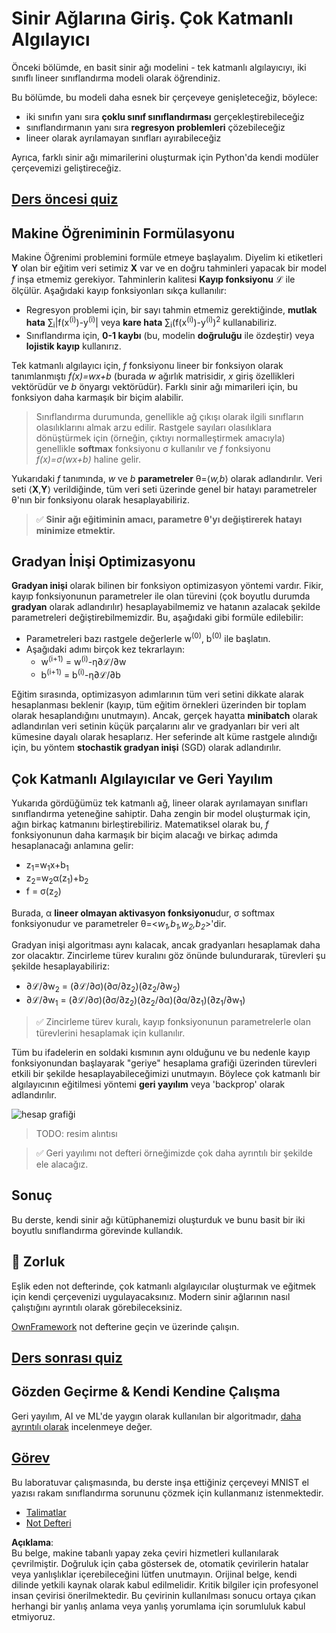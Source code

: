 # Sinir Ağlarına Giriş. Çok Katmanlı Algılayıcı

Önceki bölümde, en basit sinir ağı modelini - tek katmanlı algılayıcıyı, iki sınıflı lineer sınıflandırma modeli olarak öğrendiniz.

Bu bölümde, bu modeli daha esnek bir çerçeveye genişleteceğiz, böylece:

* iki sınıfın yanı sıra **çoklu sınıf sınıflandırması** gerçekleştirebileceğiz
* sınıflandırmanın yanı sıra **regresyon problemleri** çözebileceğiz
* lineer olarak ayrılamayan sınıfları ayırabileceğiz

Ayrıca, farklı sinir ağı mimarilerini oluşturmak için Python'da kendi modüler çerçevemizi geliştireceğiz.

## [Ders öncesi quiz](https://red-field-0a6ddfd03.1.azurestaticapps.net/quiz/104)

## Makine Öğreniminin Formülasyonu

Makine Öğrenimi problemini formüle etmeye başlayalım. Diyelim ki etiketleri **Y** olan bir eğitim veri setimiz **X** var ve en doğru tahminleri yapacak bir model *f* inşa etmemiz gerekiyor. Tahminlerin kalitesi **Kayıp fonksiyonu** ℒ ile ölçülür. Aşağıdaki kayıp fonksiyonları sıkça kullanılır:

* Regresyon problemi için, bir sayı tahmin etmemiz gerektiğinde, **mutlak hata** ∑<sub>i</sub>|f(x<sup>(i)</sup>)-y<sup>(i)</sup>| veya **kare hata** ∑<sub>i</sub>(f(x<sup>(i)</sup>)-y<sup>(i)</sup>)<sup>2</sup> kullanabiliriz.
* Sınıflandırma için, **0-1 kaybı** (bu, modelin **doğruluğu** ile özdeştir) veya **lojistik kayıp** kullanırız.

Tek katmanlı algılayıcı için, *f* fonksiyonu lineer bir fonksiyon olarak tanımlanmıştı *f(x)=wx+b* (burada *w* ağırlık matrisidir, *x* giriş özellikleri vektörüdür ve *b* önyargı vektörüdür). Farklı sinir ağı mimarileri için, bu fonksiyon daha karmaşık bir biçim alabilir.

> Sınıflandırma durumunda, genellikle ağ çıkışı olarak ilgili sınıfların olasılıklarını almak arzu edilir. Rastgele sayıları olasılıklara dönüştürmek için (örneğin, çıktıyı normalleştirmek amacıyla) genellikle **softmax** fonksiyonu σ kullanılır ve *f* fonksiyonu *f(x)=σ(wx+b)* haline gelir.

Yukarıdaki *f* tanımında, *w* ve *b* **parametreler** θ=⟨*w,b*⟩ olarak adlandırılır. Veri seti ⟨**X**,**Y**⟩ verildiğinde, tüm veri seti üzerinde genel bir hatayı parametreler θ'nın bir fonksiyonu olarak hesaplayabiliriz.

> ✅ **Sinir ağı eğitiminin amacı, parametre θ'yı değiştirerek hatayı minimize etmektir.**

## Gradyan İnişi Optimizasyonu

**Gradyan inişi** olarak bilinen bir fonksiyon optimizasyon yöntemi vardır. Fikir, kayıp fonksiyonunun parametreler ile olan türevini (çok boyutlu durumda **gradyan** olarak adlandırılır) hesaplayabilmemiz ve hatanın azalacak şekilde parametreleri değiştirebilmemizdir. Bu, aşağıdaki gibi formüle edilebilir:

* Parametreleri bazı rastgele değerlerle w<sup>(0)</sup>, b<sup>(0)</sup> ile başlatın.
* Aşağıdaki adımı birçok kez tekrarlayın:
    - w<sup>(i+1)</sup> = w<sup>(i)</sup>-η∂ℒ/∂w
    - b<sup>(i+1)</sup> = b<sup>(i)</sup>-η∂ℒ/∂b

Eğitim sırasında, optimizasyon adımlarının tüm veri setini dikkate alarak hesaplanması beklenir (kayıp, tüm eğitim örnekleri üzerinden bir toplam olarak hesaplandığını unutmayın). Ancak, gerçek hayatta **minibatch** olarak adlandırılan veri setinin küçük parçalarını alır ve gradyanları bir veri alt kümesine dayalı olarak hesaplarız. Her seferinde alt küme rastgele alındığı için, bu yöntem **stochastik gradyan inişi** (SGD) olarak adlandırılır.

## Çok Katmanlı Algılayıcılar ve Geri Yayılım

Yukarıda gördüğümüz tek katmanlı ağ, lineer olarak ayrılamayan sınıfları sınıflandırma yeteneğine sahiptir. Daha zengin bir model oluşturmak için, ağın birkaç katmanını birleştirebiliriz. Matematiksel olarak bu, *f* fonksiyonunun daha karmaşık bir biçim alacağı ve birkaç adımda hesaplanacağı anlamına gelir:
* z<sub>1</sub>=w<sub>1</sub>x+b<sub>1</sub>
* z<sub>2</sub>=w<sub>2</sub>α(z<sub>1</sub>)+b<sub>2</sub>
* f = σ(z<sub>2</sub>)

Burada, α **lineer olmayan aktivasyon fonksiyonu**dur, σ softmax fonksiyonudur ve parametreler θ=<*w<sub>1</sub>,b<sub>1</sub>,w<sub>2</sub>,b<sub>2</sub>*>'dir.

Gradyan inişi algoritması aynı kalacak, ancak gradyanları hesaplamak daha zor olacaktır. Zincirleme türev kuralını göz önünde bulundurarak, türevleri şu şekilde hesaplayabiliriz:

* ∂ℒ/∂w<sub>2</sub> = (∂ℒ/∂σ)(∂σ/∂z<sub>2</sub>)(∂z<sub>2</sub>/∂w<sub>2</sub>)
* ∂ℒ/∂w<sub>1</sub> = (∂ℒ/∂σ)(∂σ/∂z<sub>2</sub>)(∂z<sub>2</sub>/∂α)(∂α/∂z<sub>1</sub>)(∂z<sub>1</sub>/∂w<sub>1</sub>)

> ✅ Zincirleme türev kuralı, kayıp fonksiyonunun parametrelerle olan türevlerini hesaplamak için kullanılır.

Tüm bu ifadelerin en soldaki kısmının aynı olduğunu ve bu nedenle kayıp fonksiyonundan başlayarak "geriye" hesaplama grafiği üzerinden türevleri etkili bir şekilde hesaplayabileceğimizi unutmayın. Böylece çok katmanlı bir algılayıcının eğitilmesi yöntemi **geri yayılım** veya 'backprop' olarak adlandırılır.

<img alt="hesap grafiği" src="images/ComputeGraphGrad.png"/>

> TODO: resim alıntısı

> ✅ Geri yayılımı not defteri örneğimizde çok daha ayrıntılı bir şekilde ele alacağız.  

## Sonuç

Bu derste, kendi sinir ağı kütüphanemizi oluşturduk ve bunu basit bir iki boyutlu sınıflandırma görevinde kullandık.

## 🚀 Zorluk

Eşlik eden not defterinde, çok katmanlı algılayıcılar oluşturmak ve eğitmek için kendi çerçevenizi uygulayacaksınız. Modern sinir ağlarının nasıl çalıştığını ayrıntılı olarak görebileceksiniz.

[OwnFramework](../../../../../lessons/3-NeuralNetworks/04-OwnFramework/OwnFramework.ipynb) not defterine geçin ve üzerinde çalışın.

## [Ders sonrası quiz](https://red-field-0a6ddfd03.1.azurestaticapps.net/quiz/204)

## Gözden Geçirme & Kendi Kendine Çalışma

Geri yayılım, AI ve ML'de yaygın olarak kullanılan bir algoritmadır, [daha ayrıntılı olarak](https://wikipedia.org/wiki/Backpropagation) incelenmeye değer.

## [Görev](lab/README.md)

Bu laboratuvar çalışmasında, bu derste inşa ettiğiniz çerçeveyi MNIST el yazısı rakam sınıflandırma sorununu çözmek için kullanmanız istenmektedir.

* [Talimatlar](lab/README.md)
* [Not Defteri](../../../../../lessons/3-NeuralNetworks/04-OwnFramework/lab/MyFW_MNIST.ipynb)

**Açıklama**:  
Bu belge, makine tabanlı yapay zeka çeviri hizmetleri kullanılarak çevrilmiştir. Doğruluk için çaba göstersek de, otomatik çevirilerin hatalar veya yanlışlıklar içerebileceğini lütfen unutmayın. Orijinal belge, kendi dilinde yetkili kaynak olarak kabul edilmelidir. Kritik bilgiler için profesyonel insan çevirisi önerilmektedir. Bu çevirinin kullanılması sonucu ortaya çıkan herhangi bir yanlış anlama veya yanlış yorumlama için sorumluluk kabul etmiyoruz.